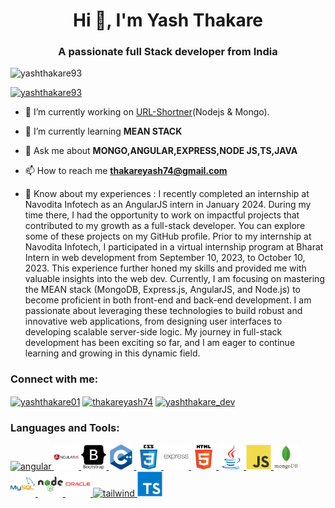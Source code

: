 <h1 align="center">Hi 👋, I'm Yash Thakare</h1>
<h3 align="center">A passionate full Stack developer from India</h3>

<p align="left"> <img src="https://komarev.com/ghpvc/?username=yashthakare93&label=Profile%20views&color=0e75b6&style=flat" alt="yashthakare93" /> </p>

<p align="left"> <a href="https://github.com/ryo-ma/github-profile-trophy"><img src="https://github-profile-trophy.vercel.app/?username=yashthakare93" alt="yashthakare93" /></a> </p>

- 🔭 I’m currently working on [URL-Shortner](https://github.com/yashthakare93/URL-SHORTNER)(Nodejs & Mongo).

- 🌱 I’m currently learning **MEAN STACK**

- 💬 Ask me about **MONGO,ANGULAR,EXPRESS,NODE JS,TS,JAVA**

- 📫 How to reach me **thakareyash74@gmail.com**

- 📄 Know about my experiences :
  I recently completed an internship at Navodita Infotech as an AngularJS intern in January 2024. During my time there, I had the opportunity to work on impactful    projects that contributed to my growth as a full-stack developer. You can explore some of these projects on my GitHub profile.
  Prior to my internship at Navodita Infotech, I participated in a virtual internship program at Bharat Intern in web development from September 10, 2023, to         October 10, 2023. This experience further honed my skills and provided me with valuable insights into the web dev.
  Currently, I am focusing on mastering the MEAN stack (MongoDB, Express.js, AngularJS, and Node.js) to become proficient in both front-end and back-end              development. I am passionate about leveraging these technologies to build robust and innovative web applications, from designing user interfaces to developing      scalable server-side logic. My journey in full-stack development has been exciting so far, and I am eager to continue learning and growing in this dynamic field.

<h3 align="left">Connect with me:</h3>
<p align="left">
<a href="https://linkedin.com/in/yashthakare01" target="blank"><img align="center" src="https://raw.githubusercontent.com/rahuldkjain/github-profile-readme-generator/master/src/images/icons/Social/linked-in-alt.svg" alt="yashthakare01" height="30" width="40" /></a>
<a href="https://www.hackerrank.com/thakareyash74" target="blank"><img align="center" src="https://raw.githubusercontent.com/rahuldkjain/github-profile-readme-generator/master/src/images/icons/Social/hackerrank.svg" alt="thakareyash74" height="30" width="40" /></a>
<a href="https://www.leetcode.com/yashthakare_dev" target="blank"><img align="center" src="https://raw.githubusercontent.com/rahuldkjain/github-profile-readme-generator/master/src/images/icons/Social/leet-code.svg" alt="yashthakare_dev" height="30" width="40" /></a>
</p>

<h3 align="left">Languages and Tools:</h3>
<p align="left"> <a href="https://angular.io" target="_blank" rel="noreferrer"> <img src="https://angular.io/assets/images/logos/angular/angular.svg" alt="angular" width="40" height="40"/> </a> <a href="https://angular.io" target="_blank" rel="noreferrer"> <img src="https://raw.githubusercontent.com/devicons/devicon/master/icons/angularjs/angularjs-original-wordmark.svg" alt="angularjs" width="40" height="40"/> </a> <a href="https://getbootstrap.com" target="_blank" rel="noreferrer"> <img src="https://raw.githubusercontent.com/devicons/devicon/master/icons/bootstrap/bootstrap-plain-wordmark.svg" alt="bootstrap" width="40" height="40"/> </a> <a href="https://www.w3schools.com/cpp/" target="_blank" rel="noreferrer"> <img src="https://raw.githubusercontent.com/devicons/devicon/master/icons/cplusplus/cplusplus-original.svg" alt="cplusplus" width="40" height="40"/> </a> <a href="https://www.w3schools.com/css/" target="_blank" rel="noreferrer"> <img src="https://raw.githubusercontent.com/devicons/devicon/master/icons/css3/css3-original-wordmark.svg" alt="css3" width="40" height="40"/> </a> <a href="https://expressjs.com" target="_blank" rel="noreferrer"> <img src="https://raw.githubusercontent.com/devicons/devicon/master/icons/express/express-original-wordmark.svg" alt="express" width="40" height="40"/> </a> <a href="https://www.w3.org/html/" target="_blank" rel="noreferrer"> <img src="https://raw.githubusercontent.com/devicons/devicon/master/icons/html5/html5-original-wordmark.svg" alt="html5" width="40" height="40"/> </a> <a href="https://www.java.com" target="_blank" rel="noreferrer"> <img src="https://raw.githubusercontent.com/devicons/devicon/master/icons/java/java-original.svg" alt="java" width="40" height="40"/> </a> <a href="https://developer.mozilla.org/en-US/docs/Web/JavaScript" target="_blank" rel="noreferrer"> <img src="https://raw.githubusercontent.com/devicons/devicon/master/icons/javascript/javascript-original.svg" alt="javascript" width="40" height="40"/> </a> <a href="https://www.mongodb.com/" target="_blank" rel="noreferrer"> <img src="https://raw.githubusercontent.com/devicons/devicon/master/icons/mongodb/mongodb-original-wordmark.svg" alt="mongodb" width="40" height="40"/> </a> <a href="https://www.mysql.com/" target="_blank" rel="noreferrer"> <img src="https://raw.githubusercontent.com/devicons/devicon/master/icons/mysql/mysql-original-wordmark.svg" alt="mysql" width="40" height="40"/> </a> <a href="https://nodejs.org" target="_blank" rel="noreferrer"> <img src="https://raw.githubusercontent.com/devicons/devicon/master/icons/nodejs/nodejs-original-wordmark.svg" alt="nodejs" width="40" height="40"/> </a> <a href="https://www.oracle.com/" target="_blank" rel="noreferrer"> <img src="https://raw.githubusercontent.com/devicons/devicon/master/icons/oracle/oracle-original.svg" alt="oracle" width="40" height="40"/> </a> <a href="https://tailwindcss.com/" target="_blank" rel="noreferrer"> <img src="https://www.vectorlogo.zone/logos/tailwindcss/tailwindcss-icon.svg" alt="tailwind" width="40" height="40"/> </a> <a href="https://www.typescriptlang.org/" target="_blank" rel="noreferrer"> <img src="https://raw.githubusercontent.com/devicons/devicon/master/icons/typescript/typescript-original.svg" alt="typescript" width="40" height="40"/> </a> </p>


